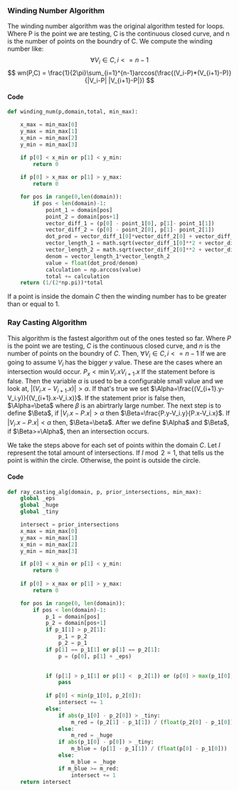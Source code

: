 ### Winding Number Algorithm
The winding number algorithm was the original algorithm tested for loops.
Where P is the point we are testing, C is the continuous closed curve, and n is the number of points on the boundry of C.
We compute the winding number like:
$$
\forall V_i \in C, i <= n-1
$$
$$
wn(P,C) = \frac{1}{2\pi}\sum_{i=1}^{n-1}arccos(\frac{(V_i-P)*(V_{i+1}-P)}{|V_i-P| |V_{i+1}-P|})
$$
#### Code
```Python
def winding_num(p,domain,total, min_max):

    x_max = min_max[0]
    y_max = min_max[1]
    x_min = min_max[2]
    y_min = min_max[3]

    if p[0] < x_min or p[1] < y_min:
        return 0
            
    if p[0] > x_max or p[1] > y_max:
        return 0

    for pos in range(0,len(domain)):
        if pos < len(domain)-1:
            point_1 = domain[pos]
            point_2 = domain[pos+1]
            vector_diff_1 = (p[0] - point_1[0], p[1]- point_1[1])
            vector_diff_2 = (p[0] - point_2[0], p[1]- point_2[1])
            dot_prod = vector_diff_1[0]*vector_diff_2[0] + vector_diff_1[1]*vector_diff_2[1]
            vector_length_1 = math.sqrt(vector_diff_1[0]**2 + vector_diff_1[1]**2)
            vector_length_2 = math.sqrt(vector_diff_2[0]**2 + vector_diff_2[1]**2)
            denom = vector_length_1*vector_length_2
            value = float(dot_prod/denom)
            calculation = np.arccos(value)
            total += calculation
    return (1/(2*np.pi))*total
```
If a point is inside the domain $C$ then the winding number has to be greater than or equal to 1.

### Ray Casting Algorithm

This algorithm is the fastest algorithm out of the ones tested so far. Where $P$ is the point we are testing, $C$ is the continuous closed curve, and $n$ is the number of points on the boundry of $C$. Then,  $\forall V_i \in C, i <= n-1$ If we are going to assume $V_i$ has the bigger $y$ value. These are the cases where an intersection would occur. $P_x < \min{V_i.x}{V_{i+1}.x}$ If the statement before is false. Then the variable $\alpha$ is used to be a configurable small value and we look at, $|(V_i.x-V_{i+1}.x)| > \alpha$. If that's true we set $\Alpha=\frac{(V_{i+1}.y-V_i.y)}{(V_{i+1}.x-V_i.x)}$. If the statement prior is false then, $\Alpha=\beta$ where $\beta$ is an abirtrarly large number. The next step is to define $\Beta$, if $|V_i.x - P.x| > \alpha$ then $\Beta=\frac{P.y-V_i.y}{P.x-V_i.x}$. If $|V_i.x - P.x| < \alpha$ then, $\Beta=\beta$. After we define $\Alpha$ and $\Beta$, if $\Beta>=\Alpha$, then an intersection occurs.

We take the steps above for each set of points within the domain $C$. Let $I$ represent the total amount of intersections. If $I\bmod2 = 1$, that tells us the point is within the circle. Otherwise, the point is outside the circle.

#### Code
```python
def ray_casting_alg(domain, p, prior_intersections, min_max):
    global _eps
    global _huge
    global _tiny

    intersect = prior_intersections
    x_max = min_max[0]
    y_max = min_max[1]
    x_min = min_max[2]
    y_min = min_max[3]

    if p[0] < x_min or p[1] < y_min:
        return 0
            
    if p[0] > x_max or p[1] > y_max:
        return 0

    for pos in range(0, len(domain)):
        if pos < len(domain)-1:
            p_1 = domain[pos]
            p_2 = domain[pos+1]
            if p_1[1] > p_2[1]:
                p_1 = p_2
                p_2 = p_1
            if p[1] == p_1[1] or p[1] == p_2[1]:
                p = (p[0], p[1] + _eps)

        
            if (p[1] > p_1[1] or p[1] <  p_2[1]) or (p[0] > max(p_1[0], p_2[0])):
                pass                
        
            if p[0] < min(p_1[0], p_2[0]):
                intersect += 1
            else:
                if abs(p_1[0] - p_2[0]) > _tiny:
                    m_red = (p_2[1] - p_1[1]) / (float(p_2[0] - p_1[0]))
                else:
                    m_red = _huge
                if abs(p_1[0] - p[0]) > _tiny:
                    m_blue = (p[1] - p_1[1]) / (float(p[0] - p_1[0]))
                else:
                    m_blue = _huge
                if m_blue >= m_red:
                    intersect += 1
    return intersect

```